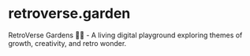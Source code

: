 # retroverse.garden
RetroVerse Gardens 🌸🚀 - A living digital playground exploring themes of growth, creativity, and retro wonder.
